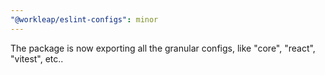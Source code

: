 ```yaml
---
"@workleap/eslint-configs": minor
---
```


The package is now exporting all the granular configs, like "core", "react", "vitest", etc..
